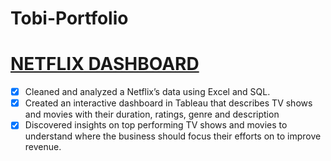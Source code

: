 # Tobi-Portfolio

# [NETFLIX DASHBOARD](https://public.tableau.com/app/profile/kellyjadams/viz/WeightliftingProject/Final)
- [x]	Cleaned and analyzed a Netflix’s data using Excel and SQL.
- [x] 	Created an interactive dashboard in Tableau that describes TV shows and movies with their duration, ratings, genre and description
- [x] 	Discovered insights on top performing TV shows and movies to understand where the business should focus their efforts on to improve revenue.
